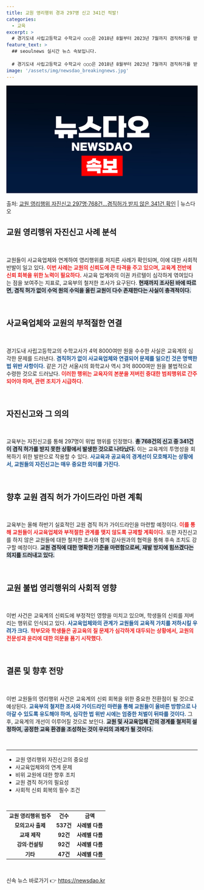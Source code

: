 ```yaml
---
title: 교원 영리행위 경과 297명 신고 341건 적발!
categories:
  - 교육
excerpt: >
  # 경기도내 사립고등학교 수학교사 ○○○은 2018년 8월부터 2023년 7월까지 겸직허가를 받지않은 상황에…
feature_text: >
  ## seoulnews 실시간 뉴스 속보입니다.

  # 경기도내 사립고등학교 수학교사 ○○○은 2018년 8월부터 2023년 7월까지 겸직허가를 받지않은 상황에…
image: '/assets/img/newsdao_breakingnews.jpg'
---
```


![뉴스다오 속보](/assets/img/newsdao_breakingnews.jpg)

<p>출처: <a href="https://newsdao.kr/1661" rel="dofollow">교원 영리행위 자진신고 297명·768건…겸직허가 받지 않은 341건 확인</a> | 뉴스다오</p>

<h2 data-ke-size="size26">교원 영리행위 자진신고 사례 분석</h2>

<p data-ke-size="size16">&nbsp;</p>

교원들이 사교육업체와 연계하여 영리행위를 저지른 사례가 확인되며, 이에 대한 사회적 반발이 일고 있다. <b><span style="color: #ee2323;">이번 사례는 교원의 신뢰도에 큰 타격을 주고 있으며, 교육계 전반에 신뢰 회복을 위한 노력이 필요하다.</span></b> 사교육 업계와의 이권 카르텔이 심각하게 엮여있다는 점을 보여주는 지표로, 교육부의 철저한 조사가 요구된다. <b><span style="background-color: #21538527;">현재까지 조사된 바에 따르면, 겸직 허가 없이 수억 원의 수익을 올린 교원이 다수 존재한다는 사실이 충격적이다.</span></b> 

<p data-ke-size="size16">&nbsp;</p>

<h2 data-ke-size="size26">사교육업체와 교원의 부적절한 연결</h2>

<p data-ke-size="size16">&nbsp;</p>

경기도내 사립고등학교의 수학교사가 4억 8000여만 원을 수수한 사실은 교육계의 심각한 문제를 드러낸다. <b><span style="color: #1a5490;">겸직허가 없이 사교육업체와 연결되어 문제를 일으킨 것은 명백한 법 위반 사항이다.</span></b> 같은 기간 서울시의 화학교사 역시 3억 8000여만 원을 불법적으로 수령한 것으로 드러났다. <b><span style="color: #ee2323;">이러한 행위는 교육자의 본분을 저버린 중대한 범죄행위로 간주되어야 하며, 관련 조치가 시급하다.</span></b> 

<p data-ke-size="size16">&nbsp;</p>

<h2 data-ke-size="size26">자진신고와 그 의의</h2>

<p data-ke-size="size16">&nbsp;</p>

교육부는 자진신고를 통해 297명이 위법 행위를 인정했다. <b><span style="background-color: #21538527;">총 768건의 신고 중 341건이 겸직 허가를 받지 못한 상황에서 발생한 것으로 나타났다.</span></b> 이는 교육계의 투명성을 회복하기 위한 발판으로 작용할 수 있다. <b><span style="color: #1a5490;">사교육과 공교육의 경계선이 모호해지는 상황에서, 교원들의 자진신고는 매우 중요한 의미를 가진다.</span></b> 

<p data-ke-size="size16">&nbsp;</p>

<h2 data-ke-size="size26">향후 교원 겸직 허가 가이드라인 마련 계획</h2>

<p data-ke-size="size16">&nbsp;</p>

교육부는 올해 하반기 실효적인 교원 겸직 허가 가이드라인을 마련할 예정이다. <b><span style="color: #ee2323;">이를 통해 교원들이 사교육업체와 부적절한 관계를 맺지 않도록 규제할 계획이다.</span></b> 또한 자진신고를 하지 않은 교원들에 대한 철저한 조사와 함께 감사원과의 협력을 통해 후속 조치도 강구할 예정이다. <b><span style="background-color: #21538527;">교원 겸직에 대한 명확한 기준을 마련함으로써, 재발 방지에 힘쓰겠다는 의지를 드러내고 있다.</span></b>

<p data-ke-size="size16">&nbsp;</p>

<h2 data-ke-size="size26">교원 불법 영리행위의 사회적 영향</h2>

<p data-ke-size="size16">&nbsp;</p>

이번 사건은 교육계의 신뢰도에 부정적인 영향을 미치고 있으며, 학생들의 신뢰를 저버리는 행위로 인식되고 있다. <b><span style="color: #1a5490;">사교육업체와의 관계가 교원들의 교육적 가치를 저하시킬 우려가 크다.</span></b> <b><span style="color: #ee2323;">학부모와 학생들은 공교육의 질 문제가 심각하게 대두되는 상황에서, 교원의 전문성과 윤리에 대한 의문을 품기 시작했다.</span></b>

<p data-ke-size="size16">&nbsp;</p>

<h2 data-ke-size="size26">결론 및 향후 전망</h2>

<p data-ke-size="size16">&nbsp;</p>

이번 교원들의 영리행위 사건은 교육계의 신뢰 회복을 위한 중요한 전환점이 될 것으로 예상된다. <b><span style="color: #1a5490;">교육부의 철저한 조사와 가이드라인 마련을 통해 교원들이 올바른 방향으로 나아갈 수 있도록 유도해야 하며, 심각한 법 위반 시에는 엄중한 처벌이 뒤따를 것이다.</span></b> 그 후, 교육계의 개선이 이루어질 것으로 보인다. <b><span style="background-color: #21538527;">교원 및 사교육업체 간의 경계를 철저히 설정하여, 공정한 교육 환경을 조성하는 것이 우리의 과제가 될 것이다.</span></b>

<p data-ke-size="size16">&nbsp;</p>

<hr />

<ul>
    <li>교원 영리행위 자진신고의 중요성</li>
    <li>사교육업체와의 연계 문제</li>
    <li>비위 교원에 대한 향후 조치</li>
    <li>교원 겸직 허가의 필요성</li>
    <li>사회적 신뢰 회복의 필수 조건</li>
</ul>

<p data-ke-size="size16">&nbsp;</p>

<table>
    <tr>
        <td style="text-align: center; height: 17px;"><b>교원 영리행위 범주</b></td>
        <td style="text-align: center; height: 17px;"><b>건수</b></td>
        <td style="text-align: center; height: 17px;"><b>금액</b></td>
    </tr>
    <tr>
        <td style="text-align: center; height: 17px;"><b>모의고사 출제</b></td>
        <td style="text-align: center; height: 17px;"><b>537건</b></td>
        <td style="text-align: center; height: 17px;"><b>사례별 다름</b></td>
    </tr>
    <tr>
        <td style="text-align: center; height: 17px;"><b>교재 제작</b></td>
        <td style="text-align: center; height: 17px;"><b>92건</b></td>
        <td style="text-align: center; height: 17px;"><b>사례별 다름</b></td>
    </tr>
    <tr>
        <td style="text-align: center; height: 17px;"><b>강의·컨설팅</b></td>
        <td style="text-align: center; height: 17px;"><b>92건</b></td>
        <td style="text-align: center; height: 17px;"><b>사례별 다름</b></td>
    </tr>
    <tr>
        <td style="text-align: center; height: 17px;"><b>기타</b></td>
        <td style="text-align: center; height: 17px;"><b>47건</b></td>
        <td style="text-align: center; height: 17px;"><b>사례별 다름</b></td>
    </tr>
</table>

<p data-ke-size="size16">&nbsp;</p> 

신속 뉴스 바로가기 👉 <a href="https://newsdao.kr" rel="dofollow">https://newsdao.kr</a>


